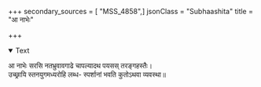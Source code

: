 +++
secondary_sources = [ "MSS_4858",]
jsonClass = "Subhaashita"
title = "आ नाभेः"

+++

<details open><summary>Text</summary>

आ नाभेः सरसि नतभ्रुवावगाढे चापल्यादथ पयसस् तरङ्गहस्तैः।  
उच्छ्रायि स्तनयुगमध्यरोहि लब्ध- स्पर्शानां भवति कुतोऽथवा व्यवस्था॥
</details>
